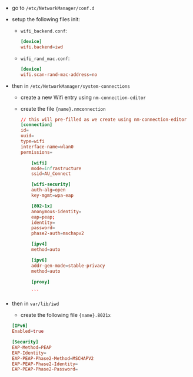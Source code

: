 - go to `/etc/NetworkManager/conf.d`
- setup the following files init:

  - `wifi_backend.conf`:

    ```conf
    [device]
    wifi.backend=iwd
    ```

  - `wifi_rand_mac.conf`:

    ```conf
    [device]
    wifi.scan-rand-mac-address=no
    ```

- then in `/etc/NetworkManager/system-connections`

  - create a new Wifi entry using `nm-connection-editor`
  - create the file `{name}.nmconnection`

    ````conf
    // this will pre-filled as we create using nm-connection-editor
    [connection]
    id=
    uuid=
    type=wifi
    interface-name=wlan0
    permissions=

        [wifi]
        mode=infrastructure
        ssid=AU_Connect

        [wifi-security]
        auth-alg=open
        key-mgmt=wpa-eap

        [802-1x]
        anonymous-identity=
        eap=peap;
        identity=
        password=
        phase2-auth=mschapv2

        [ipv4]
        method=auto

        [ipv6]
        addr-gen-mode=stable-privacy
        method=auto

        [proxy]

        ```
    ````

- then in `var/lib/iwd`

  - create the following file `{name}.8021x`

  ```conf
  [IPv6]
  Enabled=true

  [Security]
  EAP-Method=PEAP
  EAP-Identity=
  EAP-PEAP-Phase2-Method=MSCHAPV2
  EAP-PEAP-Phase2-Identity=
  EAP-PEAP-Phase2-Password=
  ```
